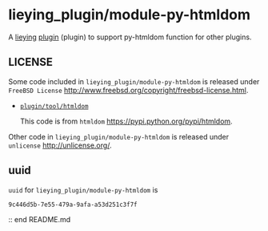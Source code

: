 
# lieying_plugin/module-py-htmldom

A 
[lieying](http://lieying.ilewo.cn/) 
[plugin](https://github.com/sceext2/lieying_plugin/blob/port_version-0.3/doc/lieying_plugin.md) 
(plugin) to support py-htmldom function for other plugins. 


## LICENSE

Some code included in `lieying_plugin/module-py-htmldom` is released under `FreeBSD License` <http://www.freebsd.org/copyright/freebsd-license.html>. 

+ [`plugin/tool/htmldom`](https://github.com/sceext2/lieying_plugin/tree/module-py-htmldom/plugin/tool/htmldom)
  
  This code is from `htmldom` <https://pypi.python.org/pypi/htmldom>. 

Other code in `lieying_plugin/module-py-htmldom` is released under `unlicense` <http://unlicense.org/>. 


## uuid

`uuid` for `lieying_plugin/module-py-htmldom` is

```
9c446d5b-7e55-479a-9afa-a53d251c3f7f
```

:: end README.md


